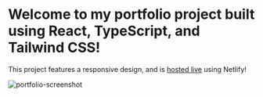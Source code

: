 # Welcome to my portfolio project built using React, TypeScript, and Tailwind CSS! 

This project features a responsive design, and is [hosted live](https://suhassunder.com/) using Netlify!


![portfolio-screenshot](https://github.com/suhas-sunder/react-portfolio-proj/assets/77464593/ff6f9328-6d6f-4163-a270-f44c41a7e070)
